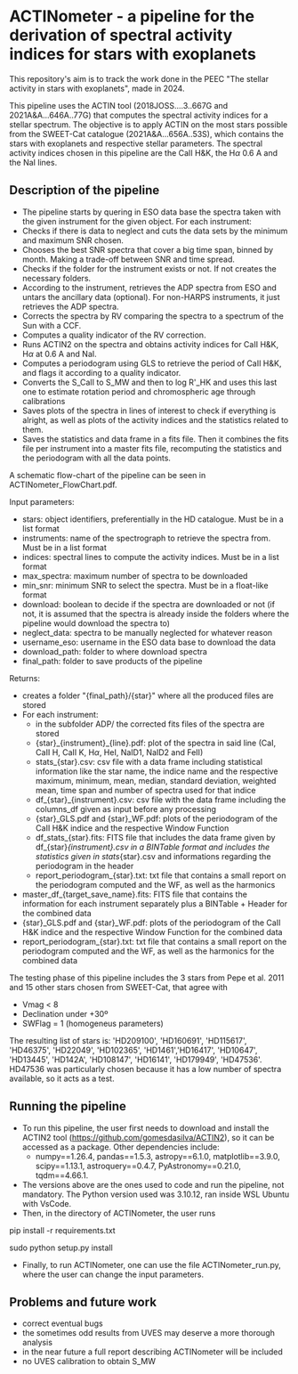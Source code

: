 # ACTINometer - a pipeline for the derivation of spectral activity indices for stars with exoplanets

This repository's aim is to track the work done in the PEEC "The stellar activity in stars with exoplanets", made in 2024.

This pipeline uses the ACTIN tool (2018JOSS....3..667G and 2021A&A...646A..77G) that computes the spectral activity indices for a stellar spectrum. The objective is to apply ACTIN on the most stars possible from the SWEET-Cat catalogue (2021A&A...656A..53S), which contains the stars with exoplanets and respective stellar parameters. The spectral activity indices chosen in this pipeline are the CaII H&K, the H$\alpha$ 0.6 A and the NaI lines.

## Description of the pipeline

- The pipeline starts by quering in ESO data base the spectra taken with the given instrument for the given object.
For each instrument:
- Checks if there is data to neglect and cuts the data sets by the minimum and maximum SNR chosen.
- Chooses the best SNR spectra that cover a big time span, binned by month. Making a trade-off between SNR and time spread.
- Checks if the folder for the instrument exists or not. If not creates the necessary folders.
- According to the instrument, retrieves the ADP spectra from ESO and untars the ancillary data (optional). For non-HARPS instruments, it just retrieves the ADP spectra.
- Corrects the spectra by RV comparing the spectra to a spectrum of the Sun with a CCF.
- Computes a quality indicator of the RV correction.
- Runs ACTIN2 on the spectra and obtains activity indices for CaII H&K, H$\alpha$ at 0.6 A and NaI.
- Computes a periodogram using GLS to retrieve the period of CaII H&K, and flags it according to a quality indicator.
- Converts the S_CaII to S_MW and then to log R'_HK and uses this last one to estimate rotation period and chromospheric age through calibrations
- Saves plots of the spectra in lines of interest to check if everything is alright, as well as plots of the activity indices and the statistics related to them.
- Saves the statistics and data frame in a fits file.
Then it combines the fits file per instrument into a master fits file, recomputing the statistics and the periodogram with all the data points.

A schematic flow-chart of the pipeline can be seen in ACTINometer_FlowChart.pdf.

Input parameters:
- stars: object identifiers, preferentially in the HD catalogue. Must be in a list format
- instruments: name of the spectrograph to retrieve the spectra from. Must be in a list format
- indices: spectral lines to compute the activity indices. Must be in a list format
- max_spectra: maximum number of spectra to be downloaded
- min_snr: minimum SNR to select the spectra. Must be in a float-like format
- download: boolean to decide if the spectra are downloaded or not (if not, it is assumed that the spectra is already inside the folders where 
the pipeline would download the spectra to)
- neglect_data: spectra to be manually neglected for whatever reason
- username_eso: username in the ESO data base to download the data
- download_path: folder to where download spectra
- final_path: folder to save products of the pipeline
  
Returns:
- creates a folder "{final_path}/{star}" where all the produced files are stored
- For each instrument:
    - in the subfolder ADP/ the corrected fits files of the spectra are stored
    - {star}\_{instrument}\_{line}.pdf: plot of the spectra in said line (CaI, CaII H, CaII K, H$\alpha$, HeI, NaID1, NaID2 and FeII)
    - stats_{star}.csv: csv file with a data frame including statistical information like the star name, the indice name and the respective maximum, minimum, mean, median, 
    standard deviation, weighted mean, time span and number of spectra used for that indice
    - df_{star}_{instrument}.csv: csv file with the data frame including the columns_df given as input before any processing
    - {star}\_GLS.pdf and {star}_WF.pdf: plots of the periodogram of the CaII H&K indice and the respective Window Function
    - df_stats\_{star}.fits: FITS file that includes the data frame given by df_{star}_{instrument}.csv in a BINTable format and includes the statistics given in stats_{star}.csv
    and informations regarding the periodogram in the header
    - report\_periodogram\_{star}.txt: txt file that contains a small report on the periodogram computed and the WF, as well as the harmonics
- master_df_{target_save_name}.fits: FITS file that contains the information for each instrument separately plus a BINTable + Header for the combined data
- {star}\_GLS.pdf and {star}\_WF.pdf: plots of the periodogram of the CaII H&K indice and the respective Window Function for the combined data
- report_periodogram\_{star}.txt: txt file that contains a small report on the periodogram computed and the WF, as well as the harmonics for the combined data

The testing phase of this pipeline includes the 3 stars from Pepe et al. 2011 and 15 other stars chosen from SWEET-Cat, that agree with
- Vmag < 8
- Declination under +30º
- SWFlag = 1 (homogeneus parameters)

The resulting list of stars is: 'HD209100', 'HD160691', 'HD115617', 'HD46375', 'HD22049', 'HD102365', 'HD1461','HD16417', 'HD10647', 'HD13445', 'HD142A', 'HD108147', 'HD16141', 'HD179949', 'HD47536'.
HD47536 was particularly chosen because it has a low number of spectra available, so it acts as a test.

## Running the pipeline

- To run this pipeline, the user first needs to download and install the ACTIN2 tool (https://github.com/gomesdasilva/ACTIN2), so it can be accessed as a package. Other dependencies include:
  - numpy==1.26.4, pandas==1.5.3, astropy==6.1.0, matplotlib==3.9.0, scipy==1.13.1, astroquery==0.4.7, PyAstronomy==0.21.0, tqdm==4.66.1.
- The versions above are the ones used to code and run the pipeline, not mandatory. The Python version used was 3.10.12, ran inside WSL Ubuntu with VsCode.
- Then, in the directory of ACTINometer, the user runs
  
pip install -r requirements.txt

sudo python setup.py install

- Finally, to run ACTINometer, one can use the file ACTINometer_run.py, where the user can change the input parameters.

## Problems and future work

- correct eventual bugs
- the sometimes odd results from UVES may deserve a more thorough analysis
- in the near future a full report describing ACTINometer will be included
- no UVES calibration to obtain S_MW
